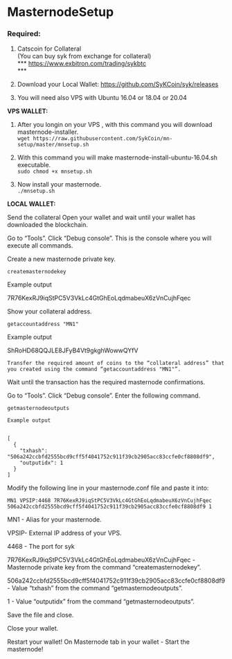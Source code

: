 # MasternodeSetup

### Required:

1. Catscoin for Collateral <br>
(You can buy syk from exchange for collateral) <br>
*** https://www.exbitron.com/trading/sykbtc <br> ***

2. Download your Local Wallet: https://github.com/SyKCoin/syk/releases



3. You will need also VPS with Ubuntu 16.04 or 18.04 or 20.04

**VPS WALLET:**

1. After you longin on your VPS , with this command you will download masternode-installer.   
`wget https://raw.githubusercontent.com/SykCoin/mn-setup/master/mnsetup.sh`  


2. With this command you will make masternode-install-ubuntu-16.04.sh executable.  
`sudo chmod +x mnsetup.sh` <br>


3. Now install your masternode.  
`./mnsetup.sh`



**LOCAL WALLET:**

Send the collateral
Open your wallet and wait until your wallet has downloaded the blockchain.

Go to “Tools”.
Click “Debug console”.
This is the console where you will execute all commands.

Create a new masternode private key.

```
createmasternodekey
```

Example output

7R76KexRJ9iqStPC5V3VkLc4GtGhEoLqdmabeuX6zVnCujhFqec

Show your collateral address.
```
getaccountaddress "MN1"
```

Example output

ShRoHD68QQJLE8JFyB4Vt9gkghWowwQYfV
```
Transfer the required amount of coins to the “collateral address” that you created using the command “getaccountaddress "MN1"”.
```
Wait until the transaction has the required masternode confirmations.

Go to “Tools”.
Click “Debug console”.
Enter the following command.
```
getmasternodeoutputs
```
```
Example output


[
  {
    "txhash": "506a242ccbfd2555bcd9cff5f4041752c911f39cb2905acc83ccfe0cf8808df9",
    "outputidx": 1
  }
]
```

Modify the following line in your masternode.conf file and paste it into:
```
MN1 VPSIP:4468 7R76KexRJ9iqStPC5V3VkLc4GtGhEoLqdmabeuX6zVnCujhFqec 506a242ccbfd2555bcd9cff5f4041752c911f39cb2905acc83ccfe0cf8808df9 1
```
MN1 - Alias for your masternode.

VPSIP- External IP address of your VPS.

4468 - The port for syk

7R76KexRJ9iqStPC5V3VkLc4GtGhEoLqdmabeuX6zVnCujhFqec - Masternode private key from the command “createmasternodekey”.

506a242ccbfd2555bcd9cff5f4041752c911f39cb2905acc83ccfe0cf8808df9 - Value “txhash” from the command “getmasternodeoutputs”.

1 - Value “outputidx” from the command “getmasternodeoutputs”.


Save the file and close.

Close your wallet.

Restart your wallet! 
On Masternode tab in your wallet - Start the masternode! 

